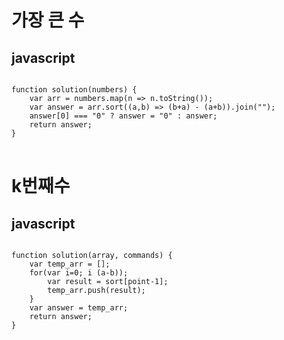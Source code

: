 # 가장 큰 수 
## javascript

<pre>
<code>
function solution(numbers) {
    var arr = numbers.map(n => n.toString());
    var answer = arr.sort((a,b) => (b+a) - (a+b)).join("");
    answer[0] === "0" ? answer = "0" : answer;
    return answer;
}
</code>
</pre>

# k번째수
## javascript

<pre>
<code>
function solution(array, commands) {
    var temp_arr = [];
    for(var i=0; i<commands.length; i++){
        var start = commands[i][0];
        var end = commands[i][1];
        var point = commands[i][2];

        var a = array.slice(start - 1, end);
        var sort = a.sort((a,b)=> (a-b));
        var result = sort[point-1];
        temp_arr.push(result);
    }
    var answer = temp_arr;
    return answer;
}
</code>
</pre>